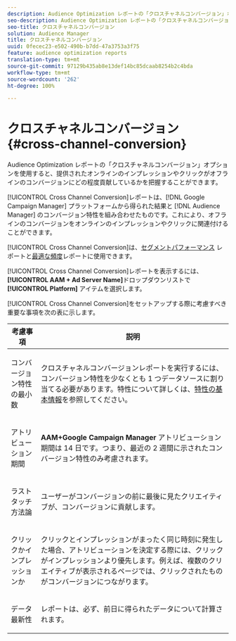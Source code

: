 ```yaml
---
description: Audience Optimization レポートの「クロスチャネルコンバージョン」オプションを使用すると、提供されたオンラインのインプレッションやクリックがオフラインのコンバージョンにどの程度貢献しているかを把握することができます。
seo-description: Audience Optimization レポートの「クロスチャネルコンバージョン」オプションを使用すると、提供されたオンラインのインプレッションやクリックがオフラインのコンバージョンにどの程度貢献しているかを把握することができます。
seo-title: クロスチャネルコンバージョン
solution: Audience Manager
title: クロスチャネルコンバージョン
uuid: 0fecec23-e502-490b-b7dd-47a3753a3f75
feature: audience optimization reports
translation-type: tm+mt
source-git-commit: 97129b435ab8e13def14bc85dcaab8254b2c4bda
workflow-type: tm+mt
source-wordcount: '262'
ht-degree: 100%

---
```



# クロスチャネルコンバージョン {#cross-channel-conversion}

Audience Optimization レポートの「クロスチャネルコンバージョン」オプションを使用すると、提供されたオンラインのインプレッションやクリックがオフラインのコンバージョンにどの程度貢献しているかを把握することができます。

[!UICONTROL Cross Channel Conversion]レポートは、[!DNL Google Campaign Manager] プラットフォームから得られた結果と [!DNL Audience Manager] のコンバージョン特性を組み合わせたものです。これにより、オフラインのコンバージョンをオンラインのインプレッションやクリックに関連付けることができます。

[!UICONTROL Cross Channel Conversion]は、[セグメントパフォーマンス](../../../reporting/audience-optimization-reports/aor-advertisers/segment-performance.md) レポートと[最適な頻度](../../../reporting/audience-optimization-reports/aor-advertisers/optimal-frequency.md)レポートに使用できます。

[!UICONTROL Cross Channel Conversion]レポートを表示するには、**[!UICONTROL AAM + Ad Server Name]**&#x200B;ドロップダウンリストで **[!UICONTROL Platform]** アイテムを選択します。

[!UICONTROL Cross Channel Conversion]をセットアップする際に考慮すべき重要な事項を次の表に示します。

<table id="table_62590B4AB7624B619EC9AA8FF89722C9"> 
 <thead> 
  <tr> 
   <th class="entry"> 考慮事項 </th> 
   <th class="entry"> 説明 </th> 
  </tr> 
 </thead>
 <tbody> 
  <tr> 
   <td colname="col01"> <p>コンバージョン特性の最小数 </p> </td> 
   <td colname="col1"> <p><span class="wintitle">クロスチャネルコンバージョン</span>レポートを実行するには、コンバージョン特性を少なくとも 1 つデータソースに割り当てる必要があります。特性について詳しくは、<a href="../../../features/traits/create-onboarded-rule-based-traits.md">特性の基本情報</a>を参照してください。 </p> </td> 
  </tr>
  <tr> 
   <td> <p>アトリビューション期間 </p> </td> 
   <td> <p> <b><span class="uicontrol">AAM+Google Campaign Manager</span></b> アトリビューション期間は 14 日です。つまり、最近の 2 週間に示されたコンバージョン特性のみ考慮されます。 </p> </td> 
  </tr> 
  <tr> 
   <td> <p>ラストタッチ方法論 </p> </td> 
   <td> <p>ユーザーがコンバージョンの前に最後に見たクリエイティブが、コンバージョンに貢献します。 </p> </td> 
  </tr> 
  <tr> 
   <td> <p>クリックかインプレッションか </p> </td> 
   <td> <p>クリックとインプレッションがまったく同じ時刻に発生した場合、アトリビューションを決定する際には、クリックがインプレッションより優先します。例えば、複数のクリエイティブが表示されるページでは、クリックされたものがコンバージョンにつながります。 </p> </td> 
  </tr> 
  <tr> 
   <td> <p>データ最新性 </p> </td> 
   <td> <p>レポートは、必ず、前日に得られたデータについて計算されます。 </p> </td> 
  </tr> 
 </tbody> 
</table>

